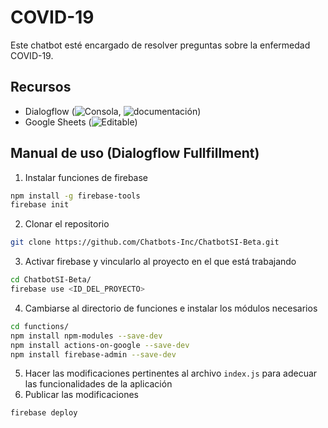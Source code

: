 # COVID-19

Este chatbot esté encargado de resolver preguntas sobre la enfermedad COVID-19.

## Recursos

- Dialogflow (![Consola](https://dialogflow.cloud.google.com/), ![documentación](https://cloud.google.com/dialogflow/docs/))
- Google Sheets (![Editable](https://docs.google.com/spreadsheets/d/19EMlDcnfZOpxq-L1UoRBcA4F-JoQZl58LEjTUExlJzo/edit?usp=sharing))

## Manual de uso (Dialogflow Fullfillment)

1. Instalar funciones de firebase
```bash
npm install -g firebase-tools
firebase init
```
2. Clonar el repositorio
```bash
git clone https://github.com/Chatbots-Inc/ChatbotSI-Beta.git
```
3. Activar firebase y vincularlo al proyecto en el que está trabajando
```bash
cd ChatbotSI-Beta/
firebase use <ID_DEL_PROYECTO>
```
4. Cambiarse al directorio de funciones e instalar los módulos necesarios
```bash
cd functions/
npm install npm-modules --save-dev
npm install actions-on-google --save-dev
npm install firebase-admin --save-dev
```
5. Hacer las modificaciones pertinentes al archivo `index.js` para adecuar las funcionalidades de la aplicación
6. Publicar las modificaciones
```bash
firebase deploy
```
